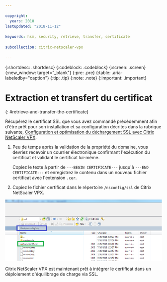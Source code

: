 ```yaml
---

copyright:
  years: 2018
lastupdated: "2018-11-12"

keywords: hsm, security, retrieve, transfer, certificate

subcollection: citrix-netscaler-vpx

---
```


{:shortdesc: .shortdesc}
{:codeblock: .codeblock}
{:screen: .screen}
{:new_window: target="_blank"}
{:pre: .pre}
{:table: .aria-labeledby="caption"}
{:tip: .tip}
{:note: .note}
{:important: .important}

# Extraction et transfert du certificat
{: #retrieve-and-transfer-the-certificate}

Récupérez le certificat SSL que vous avez commandé précédemment afin d'être prêt pour son installation et sa configuration décrites dans la rubrique suivante, [Configuration et optimisation du déchargement SSL avec Citrix NetScaler VPX](/docs/infrastructure/citrix-netscaler-vpx?topic=citrix-netscaler-vpx-configuring-and-tuning-ssl-offload-with-citrix-netscaler-vpx).

1. Peu de temps après la validation de la propriété du domaine, vous devriez recevoir un courrier électronique confirmant l'exécution du certificat et validant le certificat lui-même.

	Copiez le texte à partir de `---BEGIN CERTIFICATE---` jusqu'à `---END CERTIFICATE---` et enregistrez le contenu dans un nouveau fichier certificat avec l'extension `.cer`.

2. Copiez le fichier certificat dans le répertoire `/nsconfig/ssl` de Citrix NetScaler VPX.

  <img src="images/11-transfer-certificate.png" alt="dessin" style="width: 600px;"/>

Citrix NetScaler VPX est maintenant prêt à intégrer le certificat dans un déploiement d'équilibrage de charge via SSL.
